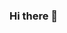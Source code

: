 ### Hi there 👋

<!--
**TanojSunkara/TanojSunkara** is a ✨ _special_ ✨ repository because its `README.md` (this file) appears on your GitHub profile.

Here are some ideas to get you started:

- 🔭 I’m currently working on a research paper that studys on the efficiency of AI in Psychology 
- 🌱 I’m currently learning Phyton and R to apply in data analytics
- 👯 I’m looking to collaborate on ...
- 🤔 I’m looking for help with phyton and its applications in analytics and how it can be used
- 💬 Ask me about ...
- 📫 How to reach me: Tanojsunkara11@gmail.com 
- 😄 Pronouns: ...
- ⚡ Fun fact: Every human created about 1.7 MB of data per second last year. 
-->
